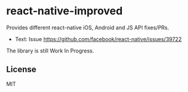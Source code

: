 # react-native-improved

Provides different react-native iOS, Android and JS API fixes/PRs.

- Text: Issue https://github.com/facebook/react-native/issues/39722

The library is still Work In Progress.

## License

MIT
